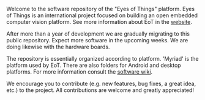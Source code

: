 Welcome to the software repository of the "Eyes of Things" platform. Eyes of Things is an international project focused on building an open embedded computer vision platform. See more information about EoT in the [website](http://eyesofthings.eu/?page_id=228).  

After more than a year of development we are gradually migrating to this public repository. Expect more software in the upcoming weeks. We are doing likewise with the hardware boards.  

The repository is essentially organized according to platform. 'Myriad' is the platform used by EoT. There are also folders for Android and desktop platforms. For more information consult the [software wiki](https://github.com/EyesOfThings/Software/wiki).

We encourage you to contribute (e.g. new features, bug fixes, a great idea, etc.) to the project. All contributions are welcome and greatly appreciated!
